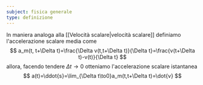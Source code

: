 ```yaml
---
subject: fisica generale
type: definizione
---
```

In maniera analoga alla [[Velocità scalare|velocità scalare]] definiamo l'accelerazione scalare media come
$$
a_m(t, t+\Delta t)=\frac{\Delta v(t,t+\Delta t)}{\Delta t}=\frac{v(t+\Delta t)-v(t)}{\Delta t}
$$
allora, facendo tendere $\Delta t\to0$ otteniamo l'accelerazione scalare istantanea
$$
a(t)=\ddot{s}=\lim_{\Delta t\to0}a_m(t,t+\Delta t)=\dot{v}
$$